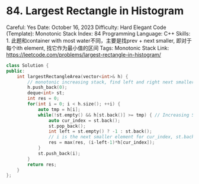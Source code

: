 # 84. Largest Rectangle in Histogram

Careful: Yes
Date: October 16, 2023
Difficulty: Hard
Elegant Code (Template): Monotonic Stack
Index: 84
Programming Language: C++
Skills: 1. 此题和container with most water不同，主要是找prev + next smaller, 即对于每个ith element, 找它作为最小值的区间
Tags: Monotonic Stack
Link: https://leetcode.com/problems/largest-rectangle-in-histogram/

```cpp
class Solution {
public:
    int largestRectangleArea(vector<int>& h) {
        // monotonic increasing stack, find left and right next smaller element
        h.push_back(0);
        deque<int> st;
        int res = 0;
        for(int i = 0; i < h.size(); ++i) {
            auto tmp = h[i];
            while(!st.empty() && h[st.back()] >= tmp) { // Increasing Stack
                auto cur_index = st.back();
                st.pop_back();
                int left = st.empty() ? -1 : st.back();
                // i is the next smaller element for cur_index, st.back() is the prev smaller element for cur_index
                res = max(res, (i-left-1)*h[cur_index]);
            }
            st.push_back(i);
        }
        return res;
    }
};
```